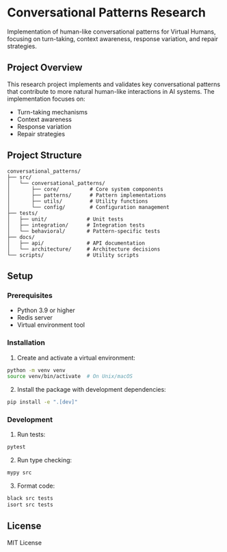 # Conversational Patterns Research

Implementation of human-like conversational patterns for Virtual Humans, focusing on turn-taking, context awareness, response variation, and repair strategies.

## Project Overview

This research project implements and validates key conversational patterns that contribute to more natural human-like interactions in AI systems. The implementation focuses on:

- Turn-taking mechanisms
- Context awareness
- Response variation
- Repair strategies

## Project Structure

```
conversational_patterns/
├── src/
│   └── conversational_patterns/
│       ├── core/          # Core system components
│       ├── patterns/      # Pattern implementations
│       ├── utils/         # Utility functions
│       └── config/        # Configuration management
├── tests/
│   ├── unit/             # Unit tests
│   ├── integration/      # Integration tests
│   └── behavioral/       # Pattern-specific tests
├── docs/
│   ├── api/              # API documentation
│   └── architecture/     # Architecture decisions
└── scripts/              # Utility scripts
```

## Setup

### Prerequisites

- Python 3.9 or higher
- Redis server
- Virtual environment tool

### Installation

1. Create and activate a virtual environment:

```bash
python -m venv venv
source venv/bin/activate  # On Unix/macOS
```

2. Install the package with development dependencies:

```bash
pip install -e ".[dev]"
```

### Development

1. Run tests:

```bash
pytest
```

2. Run type checking:

```bash
mypy src
```

3. Format code:

```bash
black src tests
isort src tests
```

## License

MIT License
